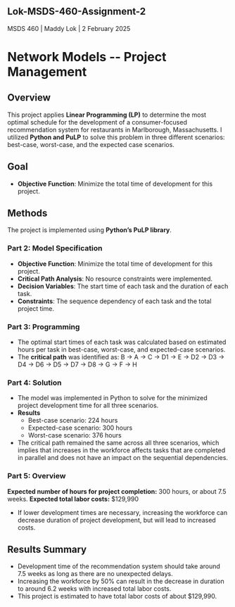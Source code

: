 ## Lok-MSDS-460-Assignment-2
MSDS 460 | Maddy Lok | 2 February 2025

# Network Models -- Project Management

## Overview
This project applies **Linear Programming (LP)** to determine the most optimal schedule for the development of a consumer-focused recommendation system for restaurants in Marlborough, Massachusetts. I utilized **Python and PuLP** to solve this problem in three different scenarios: best-case, worst-case, and the expected case scenarios. 

## Goal
- **Objective Function**: Minimize the total time of development for this project. 

## Methods
The project is implemented using **Python’s PuLP library**.

### **Part 2: Model Specification**
- **Objective Function**: Minimize the total time of development for this project. 
- **Critical Path Analysis**: No resource constraints were implemented. 
- **Decision Variables**: The start time of each task and the duration of each task.
- **Constraints**: The sequence dependency of each task and the total project time. 

### **Part 3: Programming**
- The optimal start times of each task was calculated based on estimated hours per task in best-case, worst-case, and expected-case scenarios. 
- The **critical path** was identified as: B → A → C → D1 → E → D2 → D3 → D4 → D6 → D5 → D7 → D8 → G → F → H

### **Part 4: Solution**
- The model was implemented in Python to solve for the minimized project development time for all three scenarios. 
- **Results**
  - Best-case scenario: 224 hours
  - Expected-case scenario: 300 hours
  - Worst-case scenario: 376 hours
- The critical path remained the same across all three scenarios, which implies that increases in the workforce affects tasks that are completed in parallel and does not have an impact on the sequential dependencies. 

### **Part 5: Overview**
**Expected number of hours for project completion:** 300 hours, or about 7.5 weeks. 
**Expected total labor costs:** $129,990

- If lower development times are necessary, increasing the workforce can decrease duration of project development, but will lead to increased costs. 

## Results Summary
- Development time of the recommendation system should take around 7.5 weeks as long as there are no unexpected delays.
- Increasing the workforce by 50% can result in the decrease in duration to around 6.2 weeks with increased total labor costs.
- This project is estimated to have total labor costs of about $129,990. 
